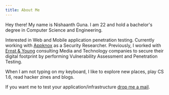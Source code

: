 ```yaml
---
title: About Me
---
```


Hey there! My name is Nishaanth Guna. I am 22 and hold a bachelor's degree in Computer Science and Engineering.

Interested in Web and Mobile application penetration testing. Currently working with <a href="https://appknox.com/"> Appknox</a> as a Security Researcher. Previously, I worked with <a href="http://www.ey.com/gl/en/services/advisory/ey-cybersecurity"> Ernst & Young</a> consulting Media and Technology companies to secure their digital footprint by performing Vulnerability Assessment and Penetration Testing.

When I am not typing on my keyboard, I like to explore new places, play CS 1.6, read hacker zines and blogs.

If you want me to test your application/infrastructure <a href="mailto:nguna@ucdavis.edu"> drop me a mail</a>.
